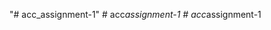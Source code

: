 "# acc_assignment-1" 
#   a c c _ a s s i g n m e n t - 1  
 #   a c c _ a s s i g n m e n t - 1  
 